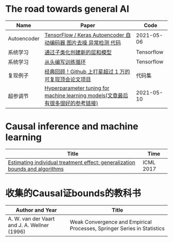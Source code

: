 # The road towards general AI

| Name                           | Paper                                                        | Code                                            |
| ------------------------------ | ------------------------------------------------------------ | ----------------------------------------------- |
| Autoencoder              | [TensorFlow / Keras Autoencoder 自动编码器 图片去噪 异常检测 代码](https://www.cnblogs.com/jins-note/p/13550113.html) | 2021-05-06|
| 系统学习           | [通过子类化创建新的层和模型](https://www.tensorflow.org/guide/keras/custom_layers_and_models) | Tensorflow |
|系统学习|[从头编写训练循环](https://tensorflow.google.cn/guide/keras/writing_a_training_loop_from_scratch/)|Tensorflow|
|复现例子|[经典回顾！Github 上打星超过 1 万的可复现顶会论文项目](https://www.leiphone.com/category/ai/iqPh2qOOaWHAqOOY.html)|代码集|
|超参调节|[Hyperparameter tuning for machine learning models(文章最后有很多很好的参考链接)](https://www.jeremyjordan.me/hyperparameter-tuning/)|2021-05-10|


# Causal inference and machine learning
|Title                                                  |Time      |
|-------------------------------------------------------|----------|
|[Estimating individual treatment effect: generalization bounds and algorithms](http://proceedings.mlr.press/v70/shalit17a/shalit17a.pdf)|ICML 2017|


# 收集的Causal证bounds的教科书
|Author and Year                            |Title                                                                    |
|-------------------------------------------|-------------------------------------------------------------------------|
|A. W. van der Vaart and J. A. Wellner (1996)| Weak Convergence and Empirical Processes, Springer Series in Statistics|
